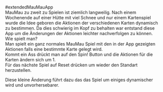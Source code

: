 #extendedMauMauApp  
MauMau zu zweit zu Spielen ist ziemlich langweilig. Nach einem Wochenende auf einer Hütte mit viel Schnee und nur einem Kartenspiel wurde die Idee geboren die Aktionen der verschiedenen Karten dynamisch zu bestimmen. Da dies schwierig im Kopf zu behalten war entstand diese App um die Änderungen der Aktionen leichter nachverfolgen zu können.  
Wie spielt man?  
Man spielt ein ganz normales MauMau Spiel mit den in der App gezeigten Aktionen falls eine bestimmte Karte gelegt wird.  
Kommt ein Ass drückt man auf den Spin! Button und die Aktionen für die Karten ändern sich um 1.  
Für das nächste Spiel auf Reset drücken um wieder den Standart herzustellen.  
  
Diese kleine Änderung führt dazu das das Spiel um einiges dynamischer wird und unvorhersebarer.
